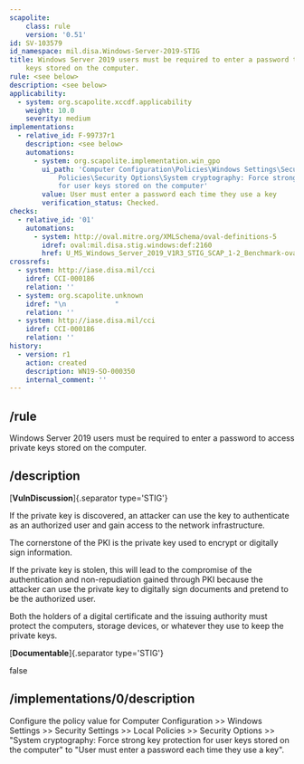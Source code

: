 ```yaml
---
scapolite:
    class: rule
    version: '0.51'
id: SV-103579
id_namespace: mil.disa.Windows-Server-2019-STIG
title: Windows Server 2019 users must be required to enter a password to access private
    keys stored on the computer.
rule: <see below>
description: <see below>
applicability:
  - system: org.scapolite.xccdf.applicability
    weight: 10.0
    severity: medium
implementations:
  - relative_id: F-99737r1
    description: <see below>
    automations:
      - system: org.scapolite.implementation.win_gpo
        ui_path: 'Computer Configuration\Policies\Windows Settings\Security Settings\Local
            Policies\Security Options\System cryptography: Force strong key protection
            for user keys stored on the computer'
        value: User must enter a password each time they use a key
        verification_status: Checked.
checks:
  - relative_id: '01'
    automations:
      - system: http://oval.mitre.org/XMLSchema/oval-definitions-5
        idref: oval:mil.disa.stig.windows:def:2160
        href: U_MS_Windows_Server_2019_V1R3_STIG_SCAP_1-2_Benchmark-oval.xml
crossrefs:
  - system: http://iase.disa.mil/cci
    idref: CCI-000186
    relation: ''
  - system: org.scapolite.unknown
    idref: "\n            "
    relation: ''
  - system: http://iase.disa.mil/cci
    idref: CCI-000186
    relation: ''
history:
  - version: r1
    action: created
    description: WN19-SO-000350
    internal_comment: ''
---
```



## /rule

Windows Server 2019 users must be required to enter a password to access private keys stored on the computer.

## /description

[**VulnDiscussion**]{.separator type='STIG'}

If the private key is discovered, an attacker can use the key to authenticate as an authorized user and gain access to the network infrastructure.

The cornerstone of the PKI is the private key used to encrypt or digitally sign information.

If the private key is stolen, this will lead to the compromise of the authentication and non-repudiation gained through PKI because the attacker can use the private key to digitally sign documents and pretend to be the authorized user.

Both the holders of a digital certificate and the issuing authority must protect the computers, storage devices, or whatever they use to keep the private keys.

[**Documentable**]{.separator type='STIG'}

false

## /implementations/0/description

Configure the policy value for Computer Configuration >> Windows Settings >> Security Settings >> Local Policies >> Security Options >> "System cryptography: Force strong key protection for user keys stored on the computer" to "User must enter a password each time they use a key".
